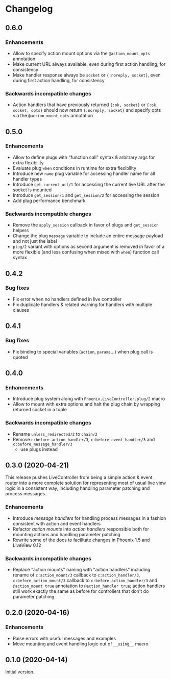 # Changelog

## 0.6.0

### Enhancements

- Allow to specify action mount options via the `@action_mount_opts` annotation
- Make current URL always available, even during first action handling, for consistency
- Make handler response always be `socket` or `{:noreply, socket}`, even during first action
  handling, for consistency

### Backwards incompatible changes

- Action handlers that have previously returned `{:ok, socket}` or `{:ok, socket, opts}` should now
  return `{:noreply, socket}` and specify opts via the `@action_mount_opts` annotation

## 0.5.0

### Enhancements

- Allow to define plugs with "function call" syntax & arbitrary args for extra flexibility
- Evaluate plug `when` conditions in runtime for extra flexibility
- Introduce new `name` plug variable for accessing handler name for all handler types
- Introduce `get_current_url/1` for accessing the current live URL after the socket is mounted
- Introduce `get_session/1` and `get_session/2` for accessing the session
- Add plug performance benchmark

### Backwards incompatible changes

- Remove the `apply_session` callback in favor of plugs and `get_session` helpers
- Change the plug `message` variable to include an entire message payload and not just the label
- `plug/2` variant with options as second argument is removed in favor of a more flexible (and less
  confusing when mixed with `when`) function call syntax

## 0.4.2

### Bug fixes

- Fix error when no handlers defined in live controller
- Fix duplicate handlers & related warning for handlers with multiple clauses

## 0.4.1

### Bug fixes

- Fix binding to special variables (`action`, `params`...) when plug call is quoted

## 0.4.0

### Enhancements

- Introduce plug system along with `Phoenix.LiveController.plug/2` macro
- Allow to mount with extra options and halt the plug chain by wrapping returned socket in a tuple

### Backwards incompatible changes

- Rename `unless_redirected/2` to `chain/2`
- Remove `c:before_action_handler/3`, `c:before_event_handler/3` and `c:before_message_handler/3`
  - use plugs instead

## 0.3.0 (2020-04-21)

This release pushes LiveController from being a simple action & event router into a more complete
solution for representing most of usual live view logic in a consistent way, including handling
parameter patching and process messages.

### Enhancements

- Introduce *message handlers* for handling process messages in a fashion consistent with action and
  event handlers
- Refactor *action mounts* into *action handlers* responsible both for mounting actions and handling
  parameter patching
- Rewrite some of the docs to facilitate changes in Phoenix 1.5 and LiveView 0.12

### Backwards incompatible changes

- Replace "action mounts" naming with "action handlers" including rename of `c:action_mount/3`
  callback to `c:action_handler/3`, `c:before_action_mount/3` callback to
  `c:before_action_handler/3` and `@action_mount true` annotation to `@action_handler true`; action
  handlers still work exactly the same as before for controllers that don't do parameter patching

## 0.2.0 (2020-04-16)

### Enhancements

- Raise errors with useful messages and examples
- Move mounting and event handling logic out of `__using__` macro

## 0.1.0 (2020-04-14)

Initial version.
